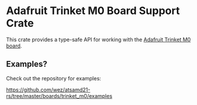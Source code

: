 # Adafruit Trinket M0 Board Support Crate

This crate provides a type-safe API for working with the [Adafruit Trinket M0
board](https://www.adafruit.com/product/3500).

## Examples?

Check out the repository for examples:

https://github.com/wez/atsamd21-rs/tree/master/boards/trinket_m0/examples
